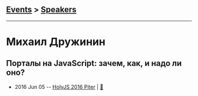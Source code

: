 ## [Events](../README.md) > [Speakers](../speakers.md)
---

# Михаил Дружинин

## Порталы на JavaScript: зачем, как, и надо ли оно?
- 2016 Jun 05 -- [HolyJS 2016 Piter](https://www.youtube.com/watch?v=ZoQDuKmw5ic)  | [:notebook:](http://public.jugru.org/holyjs/2016/spb/day_1/track_2/druzhinin.pdf)  
